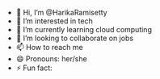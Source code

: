 - 👋 Hi, I’m @HarikaRamisetty
- 👀 I’m interested in tech
- 🌱 I’m currently learning cloud computing 
- 💞️ I’m looking to collaborate on jobs
- 📫 How to reach me 
- 😄 Pronouns: her/she
- ⚡ Fun fact: 

<!---
HarikaRami/HarikaRami is a ✨ special ✨ repository because its `README.md` (this file) appears on your GitHub profile.
You can click the Preview link to take a look at your changes.
--->
